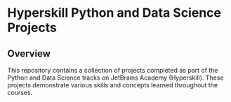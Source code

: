 # Hyperskill Python and Data Science Projects

## Overview

This repository contains a collection of projects completed as part of the Python and Data Science tracks on JetBrains Academy (Hyperskill). These projects demonstrate various skills and concepts learned throughout the courses.